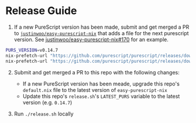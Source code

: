 # Release Guide

1. If a new PureScript version has been made, submit and get merged a PR to [`justinwoo/easy-purescript-nix`](https://github.com/justinwoo/easy-purescript-nix) that adds a file for the next purescript version. See [justinwoo/easy-purescript-nix#170](https://github.com/justinwoo/easy-purescript-nix/pull/170) for an example.

```sh
PURS_VERSION=v0.14.7
nix-prefetch-url "https://github.com/purescript/purescript/releases/download/$PURS_VERSION/macos.tar.gz"
nix-prefetch-url "https://github.com/purescript/purescript/releases/download/$PURS_VERSION/linux64.tar.gz"
```

2. Submit and get merged a PR to this repo with the following changes:
    - If a new PureScript version has been meade, upgrade this repo's `default.nix` file to the latest version of `easy-purescript-nix`
    - Update this repo's `release.sh`'s `LATEST_PURS` variable to the latest version (e.g. `0.14.7`)

3. Run `./release.sh` locally
